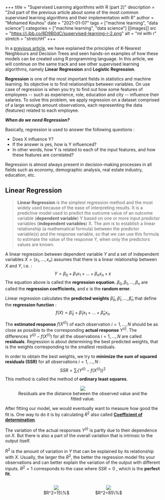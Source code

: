 +++
title = "Supervised Learning algorithms with R (part 2)"
description = "2nd part of the previous article about some of the most common supervised learning algorithms and their implementation with R"
author = "Mohamed Kouhou"
date = "2021-01-07"
tags = ["machine learning", "data science"]
categories = ["machine learning", "data science"]
[[images]]
  src = "https://i.ibb.co/8D9B0dC/supervised-learning-r-2.png"
  alt = "ml with r"
  stretch = "stretchH"
+++

In a <a href="https://kouhoumed.site/blog/supervised-learning-algorithms-r/">previous article</a>, we have explained the principles of K-Nearest Neighbours and Decision Trees and seen hands-on examples of how these models can be created using R programming language. In this article, we will continue on the same track and see other supervised learning algorithms, namely **Linear Regression** and **Logistic Regression**.  

**Regression** is one of the most important fields in statistics and machine learning. Its objective is to find relationships between variables. On use case of regression is when you try to find out how some features of employees -- such as experience, role, education and city -- influence their salaries. To solve this problem, we apply regression on a dataset comprised of a large enough amount observations, each representing the data (features) related to each employee. 

***When do we need Regression?*** 

Basically, regression is used to answer the following questions :
* Does X influence Y?
* If the answer is yes, how is Y influenced?
* In other words, how Y is related to each of the input features, and how these features are correlated?

Regression is almost always present in decision-making processes in all fields such as economy, demographic analysis, real estate industry, education, etc.

## Linear Regression

>**Linear Regression** is the simplest regression method and the most widely used because of the ease of interpreting results. It is a predictive model used to predict the outcome value of an outcome variable (**dependent variable**) Y based on one or more input predictor variables (**independent variables**) X. The aim is to establish a linear relationship (a mathematical formula) between the predictor variable(s) and the response variable, so that we can use this formula to estimate the value of the response Y, when only the predictors values are known.

A linear regression between dependent variable $Y$ and a set of independent variables $X=(x_1,...,x_n)$ assumes that there is a linear relationship between $X$ and $Y$, i.e. :
$$Y=\beta_0 + \beta_1x_1 + ... + \beta_nx_n + \varepsilon$$ 
The equation above is called the **regression equation**. $\beta_0, \beta_1, ..., \beta_n$ are called the **regression coefficients**, and $\varepsilon$ is the **random error**.

Linear regression calculates the **predicted weights** $\hat{\beta}_0, \hat{\beta}_1, ..., \hat{\beta}_n$ that define the **regression function** :
$$f(X)=\hat{\beta}_0 + \hat{\beta}_1x_1 + ... + \hat{\beta}_nx_n$$

The **estimated response** $f(X^{(i)})$ of each observation $i=1,...,N$ should be as close as possible to the corresponding **actual response** $Y^{(i)}$. The differences $Y^{(i)}-f(X^{(i)})$ for all the observations $i=1,...,N$ are called **residuals**. Regression is about determining the best predicted weights, that is the weights corresponding to the smallest residuals.  

In order to obtain the best weights, we try to **minimize the sum of squared residuals (SSR)** for all observations $i=1,...,N$ :
$$SSR=\sum_i (Y^{(i)}-f(X^{(i)}))^2$$
This method is called the method of **ordinary least squares**. 

<center>
  <figure>
    <img src="https://i1.wp.com/statisticsbyjim.com/wp-content/uploads/2017/04/residuals.png?resize=300%2C186&ssl=1"/>
    <figcaption>Residuals are the distance between the observed value and the fitted value.</figcaption>
  </figure>
</center>

After fitting our model, we would eventually want to measure how good the fit is. One way to do it is by calculating $R^2$ also called **[Coefficient of determination](https://en.wikipedia.org/wiki/Coefficient_of_determination)**. 

The variation of the actual responses $Y^{(i)}$ is partly due to their dependence on $X$. But there is also a part of the overall variation that is intrinsic to the output itself.

$R^2$ is the amount of variation in $Y$ that can be explained by its relationship with $X$. Usually, the larger the $R^2$, the better the regression model fits your observations and can better explain the variation of the output with different inputs. $R^2=1$ corresponds to the case where $SSR=0$
, which is the **perfect fit**.

<center>
  <div class="inline-block">
    <figure>
      <img src ="https://i0.wp.com/statisticsbyjim.com/wp-content/uploads/2017/04/flp_highvar.png?resize=300%2C210&ssl=1">
      <figcaption>$R^2=15\%$</figcaption>
    </figure>
  </div>
  <div class="inline-block">
    <figure>
      <img src ="https://i2.wp.com/statisticsbyjim.com/wp-content/uploads/2017/04/flp_lowvar.png?resize=300%2C209&ssl=1">
      <figcaption>$R^2=85\%$</figcaption>
    </figure>
  </div>
</center>

<style>
  .inline-block {
    display: inline-block;
  }
</style>